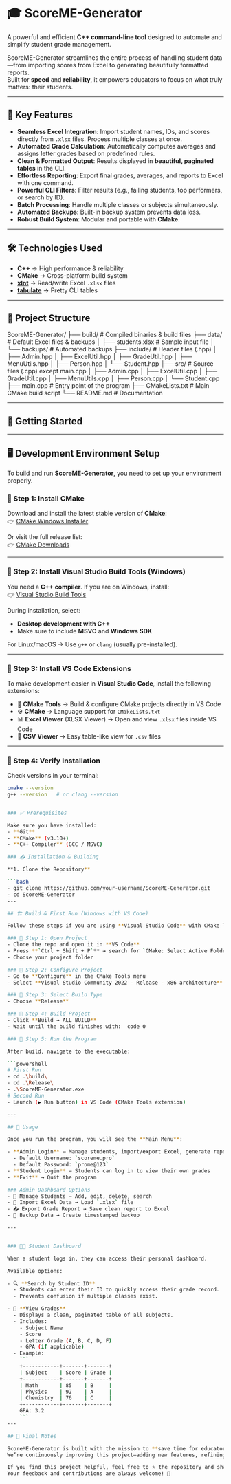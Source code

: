 # 🎓 ScoreME-Generator  

A powerful and efficient **C++ command-line tool** designed to automate and simplify student grade management.  

ScoreME-Generator streamlines the entire process of handling student data—from importing scores from Excel to generating beautifully formatted reports.  
Built for **speed** and **reliability**, it empowers educators to focus on what truly matters: their students.  

---

## 🌟 Key Features  

- **Seamless Excel Integration**: Import student names, IDs, and scores directly from `.xlsx` files. Process multiple classes at once.  
- **Automated Grade Calculation**: Automatically computes averages and assigns letter grades based on predefined rules.  
- **Clean & Formatted Output**: Results displayed in **beautiful, paginated tables** in the CLI.  
- **Effortless Reporting**: Export final grades, averages, and reports to Excel with one command.  
- **Powerful CLI Filters**: Filter results (e.g., failing students, top performers, or search by ID).  
- **Batch Processing**: Handle multiple classes or subjects simultaneously.  
- **Automated Backups**: Built-in backup system prevents data loss.  
- **Robust Build System**: Modular and portable with **CMake**.  

---

## 🛠️ Technologies Used  

- **C++** → High performance & reliability  
- **CMake** → Cross-platform build system  
- **[xlnt](https://github.com/tfussell/xlnt)** → Read/write Excel `.xlsx` files  
- **[tabulate](https://github.com/p-ranav/tabulate)** → Pretty CLI tables  

---

## 📂 Project Structure  

ScoreME-Generator/
├── build/ # Compiled binaries & build files
├── data/ # Default Excel files & backups
│ ├── students.xlsx # Sample input file
│ └── backups/ # Automated backups
├── include/ # Header files (.hpp)
│ ├── Admin.hpp
│ ├── ExcelUtil.hpp
│ ├── GradeUtil.hpp
│ ├── MenuUtils.hpp
│ ├── Person.hpp
│ └── Student.hpp
├── src/ # Source files (.cpp) except main.cpp
│ ├── Admin.cpp
│ ├── ExcelUtil.cpp
│ ├── GradeUtil.cpp
│ ├── MenuUtils.cpp
│ ├── Person.cpp
│ └── Student.cpp
├── main.cpp # Entry point of the program
├── CMakeLists.txt # Main CMake build script
└── README.md # Documentation


---

## 🚀 Getting Started  

---

## 🖥️ Development Environment Setup  

To build and run **ScoreME-Generator**, you need to set up your environment properly.  

### 🔹 Step 1: Install CMake  

Download and install the latest stable version of **CMake**:  
👉 [CMake Windows Installer](https://cmake.org/files/v3.22/cmake-3.22.0-rc2-windows-x86_64.msi)  

Or visit the full release list:  
👉 [CMake Downloads](https://cmake.org/files/v3.22/)  

---

### 🔹 Step 2: Install Visual Studio Build Tools (Windows)  

You need a **C++ compiler**. If you are on Windows, install:  
👉 [Visual Studio Build Tools](https://visualstudio.microsoft.com/downloads/?q=build+tools)  

During installation, select:  
- **Desktop development with C++**  
- Make sure to include **MSVC** and **Windows SDK**  

For Linux/macOS → Use `g++` or `clang` (usually pre-installed).  

---

### 🔹 Step 3: Install VS Code Extensions  

To make development easier in **Visual Studio Code**, install the following extensions:  

- 🔧 **CMake Tools** → Build & configure CMake projects directly in VS Code  
- ⚙️ **CMake** → Language support for `CMakeLists.txt`  
- 📊 **Excel Viewer** (XLSX Viewer) → Open and view `.xlsx` files inside VS Code  
- 📑 **CSV Viewer** → Easy table-like view for `.csv` files  

---

### 🔹 Step 4: Verify Installation  

Check versions in your terminal:  

```bash
cmake --version
g++ --version   # or clang --version


### ✅ Prerequisites  

Make sure you have installed:  
- **Git**  
- **CMake** (v3.10+)  
- **C++ Compiler** (GCC / MSVC)  

### 📥 Installation & Building  

**1. Clone the Repository**  

```bash
- git clone https://github.com/your-username/ScoreME-Generator.git
- cd ScoreME-Generator
---

## 🏗️ Build & First Run (Windows with VS Code)  

Follow these steps if you are using **Visual Studio Code** with CMake Tools:  

### 🔹 Step 1: Open Project  
- Clone the repo and open it in **VS Code**  
- Press **`Ctrl + Shift + P`** → search for `CMake: Select Active Folder`  
- Choose your project folder  

### 🔹 Step 2: Configure Project  
- Go to **Configure** in the CMake Tools menu  
- Select **Visual Studio Community 2022 - Release - x86 architecture**  

### 🔹 Step 3: Select Build Type  
- Choose **Release**  

### 🔹 Step 4: Build Project  
- Click **Build → ALL_BUILD**  
- Wait until the build finishes with:  code 0

### 🔹 Step 5: Run the Program  

After build, navigate to the executable:  

```powershell
# First Run
- cd .\build\
- cd .\Release\
- .\ScoreME-Generator.exe
# Second Run
- Launch (▶ Run button) in VS Code (CMake Tools extension)

---

## 📖 Usage  

Once you run the program, you will see the **Main Menu**:  

- **Admin Login** → Manage students, import/export Excel, generate reports  
  - Default Username: `scoreme.pro`  
  - Default Password: `prome@123`  
- **Student Login** → Students can log in to view their own grades  
- **Exit** → Quit the program  

### Admin Dashboard Options  
- 📌 Manage Students → Add, edit, delete, search  
- 📂 Import Excel Data → Load `.xlsx` file  
- 📤 Export Grade Report → Save clean report to Excel  
- 💾 Backup Data → Create timestamped backup  

---


### 🧑‍🎓 Student Dashboard  

When a student logs in, they can access their personal dashboard.  

Available options:  

- 🔍 **Search by Student ID**  
  - Students can enter their ID to quickly access their grade record.  
  - Prevents confusion if multiple classes exist.  

- 👀 **View Grades**  
  - Displays a clean, paginated table of all subjects.  
  - Includes:  
    - Subject Name  
    - Score  
    - Letter Grade (A, B, C, D, F)  
    - GPA (if applicable)  
  - Example:  
    ```
    +------------+-------+-------+
    | Subject    | Score | Grade |
    +------------+-------+-------+
    | Math       | 85    | B     |
    | Physics    | 92    | A     |
    | Chemistry  | 76    | C     |
    +------------+-------+-------+
    GPA: 3.2
    ```
---

## 🎯 Final Notes  

ScoreME-Generator is built with the mission to **save time for educators** and **empower students** with instant access to their grades.  
We’re continuously improving this project—adding new features, refining the interface, and making it even more reliable.  

If you find this project helpful, feel free to ⭐ the repository and share it with others.  
Your feedback and contributions are always welcome! 🚀
